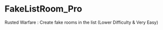 # FakeListRoom_Pro
Rusted Warfare : Create fake rooms in the list (Lower Difficulty &amp; Very Easy)
